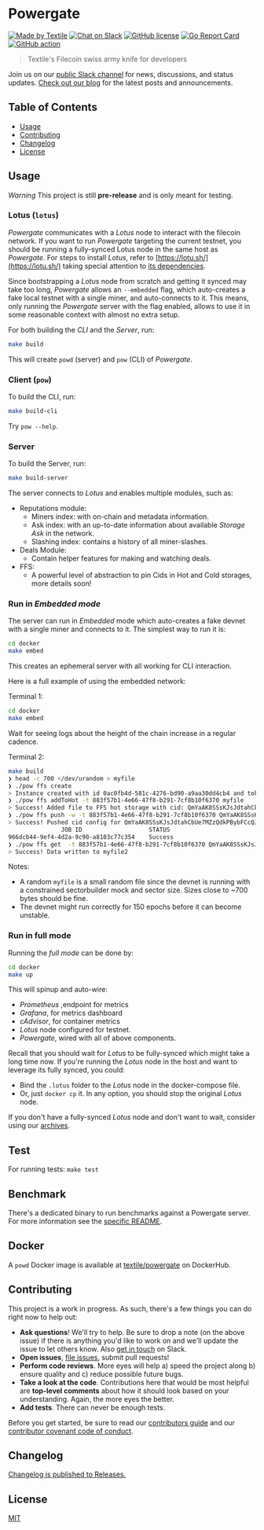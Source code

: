 # Powergate

[![Made by Textile](https://img.shields.io/badge/made%20by-Textile-informational.svg?style=popout-square)](https://textile.io)
[![Chat on Slack](https://img.shields.io/badge/slack-slack.textile.io-informational.svg?style=popout-square)](https://slack.textile.io)
[![GitHub license](https://img.shields.io/github/license/textileio/filecoin.svg?style=popout-square)](./LICENSE)
[![Go Report Card](https://goreportcard.com/badge/github.com/textileio/powergate?style=flat-square)](https://goreportcard.com/report/github.com/textileio/powergate?style=flat-square)
[![GitHub action](https://github.com/textileio/powergate/workflows/Tests/badge.svg?style=popout-square)](https://github.com/textileio/powergate/actions)

> Textile's Filecoin swiss army knife for developers

Join us on our [public Slack channel](https://slack.textile.io/) for news, discussions, and status updates. [Check out our blog](https://medium.com/textileio) for the latest posts and announcements.

## Table of Contents

-   [Usage](#usage)
-   [Contributing](#contributing)
-   [Changelog](#changelog)
-   [License](#license)

## Usage

*Warning* This project is still **pre-release** and is only meant for testing.

### Lotus (`lotus`)

_Powergate_ communicates with a _Lotus_ node to interact with the filecoin network.
If you want to run _Powergate_ targeting the current testnet, you should be running a fully-synced Lotus node in the same host as _Powergate_.
For steps to install _Lotus_, refer to  [https://lotu.sh/](https://lotu.sh/) taking special attention to [its dependencies](https://docs.lotu.sh/en+install-lotus-ubuntu). 

Since bootstrapping a _Lotus_ node from scratch and getting it synced may take too long, _Powergate_ allows an `--embedded` flag, which 
auto-creates a fake local testnet with a single miner, and auto-connects to it. This means, only running the _Powergate_ server with the flag enabled, allows to use it in some reasonable context with almost no extra setup.

For both building the _CLI_ and the _Server_, run:
```bash
make build
```
This will create `powd` (server) and `pow` (CLI) of _Powergate_.

### Client (`pow`)

To build the CLI, run:
```bash
make build-cli
```

Try `pow --help`.

### Server 

To build the Server, run:
```bash
make build-server
```

The server connects to _Lotus_ and enables multiple modules, such as:
- Reputations module:
   - Miners index: with on-chain and metadata information.
   - Ask index: with an up-to-date information about available _Storage Ask_ in the network.
   - Slashing index: contains a history of all miner-slashes.
- Deals Module:
    - Contain helper features for making and watching deals.
- FFS: 
    - A powerful level of abstraction to pin Cids in Hot and Cold storages, more details soon!

### Run in _Embedded mode_

The server can run in _Embedded_ mode which auto-creates a fake devnet with a single miner and connects to it.
The simplest way to run it is:
```bash
cd docker
make embed
```

This creates an ephemeral server with all working for CLI interaction.


Here is a full example of using the embedded network:

Terminal 1:
```bash
cd docker
make embed
```
Wait for seeing logs about the height of the chain increase in a regular cadence.

Terminal 2:
```bash
make build
❯ head -c 700 </dev/urandom > myfile
❯ ./pow ffs create
> Instance created with id 0ac0fb4d-581c-4276-bd90-a9aa30dd4cb4 and token 883f57b1-4e66-47f8-b291-7cf8b10f6370
❯ ./pow ffs addToHot -t 883f57b1-4e66-47f8-b291-7cf8b10f6370 myfile
> Success! Added file to FFS hot storage with cid: QmYaAK8SSsKJsJdtahCbUe7MZzQdkPBybFCcQJJ3dKZpfm
❯ ./pow ffs push -w -t 883f57b1-4e66-47f8-b291-7cf8b10f6370 QmYaAK8SSsKJsJdtahCbUe7MZzQdkPBybFCcQJJ3dKZpfm
> Success! Pushed cid config for QmYaAK8SSsKJsJdtahCbUe7MZzQdkPBybFCcQJJ3dKZpfm to FFS with job id: 966dcb44-9ef4-4d2a-9c90-a8103c77c354
               JOB ID                   STATUS
966dcb44-9ef4-4d2a-9c90-a8103c77c354    Success
❯ ./pow ffs get  -t 883f57b1-4e66-47f8-b291-7cf8b10f6370 QmYaAK8SSsKJsJdtahCbUe7MZzQdkPBybFCcQJJ3dKZpfm myfile2
> Success! Data written to myfile2
```

Notes:
- A random `myfile` is a small random file since the devnet is running with a constrained sectorbuilder mock and sector size. Sizes close to ~700 bytes should be fine.
- The devnet might run correctly for 150 epochs before it can become unstable.


### Run in full mode

Running the _full mode_ can be done by:
```bash
cd docker
make up
```

This will spinup and auto-wire:
- _Prometheus_ ,endpoint for metrics
- _Grafana_, for metrics dashboard
- _cAdvisor_, for container metrics
- _Lotus_ node configured for testnet.
- _Powergate_, wired with all of above components.

Recall that you should wait for _Lotus_ to be fully-synced which might take a long time now.
If you're running the _Lotus_ node in the host and want to leverage its fully synced, you could:
- Bind the `.lotus` folder to the _Lotus_ node in the docker-compose file.
- Or, just `docker cp` it.
In any option, you should stop the original _Lotus_ node.

If you don't have a fully-synced _Lotus_ node and don't want to wait, consider using our [archives](https://lotus-archives.textile.io/).

## Test
For running tests: `make test`

## Benchmark
There's a dedicated binary to run benchmarks against a Powergate server. 
For more information see the [specific README](exe/bench/README.md).


## Docker

A `powd` Docker image is available at [textile/powergate](https://hub.docker.com/r/textile/powergate) on DockerHub.

## Contributing

This project is a work in progress. As such, there's a few things you can do right now to help out:

-   **Ask questions**! We'll try to help. Be sure to drop a note (on the above issue) if there is anything you'd like to work on and we'll update the issue to let others know. Also [get in touch](https://slack.textile.io) on Slack.
-   **Open issues**, [file issues](https://github.com/textileio/powergate/issues), submit pull requests!
-   **Perform code reviews**. More eyes will help a) speed the project along b) ensure quality and c) reduce possible future bugs.
-   **Take a look at the code**. Contributions here that would be most helpful are **top-level comments** about how it should look based on your understanding. Again, the more eyes the better.
-   **Add tests**. There can never be enough tests.

Before you get started, be sure to read our [contributors guide](./CONTRIBUTING.md) and our [contributor covenant code of conduct](./CODE_OF_CONDUCT.md).

## Changelog

[Changelog is published to Releases.](https://github.com/textileio/powergate/releases)

## License

[MIT](LICENSE)

